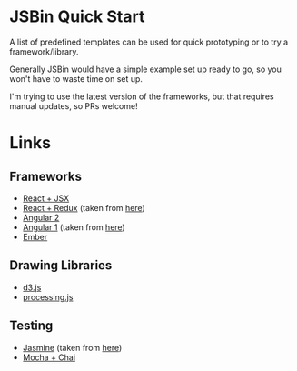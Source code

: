 # JSBin Quick Start
A list of predefined templates can be used for quick prototyping or to try a framework/library.
 
Generally JSBin would have a simple example set up ready to go, so you won't have to waste time on set up.

I'm trying to use the latest version of the frameworks, but that requires manual updates, so PRs welcome!

# Links

## Frameworks

* [React + JSX](http://react.jsbin.com/leguxukexe/1/edit?html,js,output)
* [React + Redux](https://jsbin.com/kuzogejuho/edit?html,js,output) (taken from [here](https://twitter.com/dan_abramov/status/663002368976560129))
* [Angular 2](http://jsbin.com/ziweyeyuye/1/edit?html,js,output) 
* [Angular 1](http://jsbin.com/runapezipo/edit?html,js,output) (taken from [here](https://gist.github.com/jtrussell/13a772d812053e2e76f8))
* [Ember](http://emberjs.jsbin.com/?html,css,js,output)

## Drawing Libraries

* [d3.js](http://jsbin.com/qelayamela/1/edit?js,output)
* [processing.js](http://jsbin.com/kayofekuvu/1/edit?js,output)

## Testing 

* [Jasmine](http://jsbin.com/lixacuvojo/1/edit?html,js,output) (taken from [here](http://searls.github.io/jasmine-all/))
* [Mocha + Chai](http://jsbin.com/silixerexi/1/edit?js,output)

